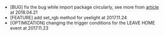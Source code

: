 - [BUG] fix the bug while import package circularly, see more from [article](http://blog.ihuxu.com/the-solution-to-the-problem-of-circular-import-in-python/) at 2018.04.21
- [FEATURE] add set_rgb method for yeelight at 2017.11.24
- [OPTIMIZATION] changing the trigger conditions for the LEAVE HOME event at 2017.11.23
